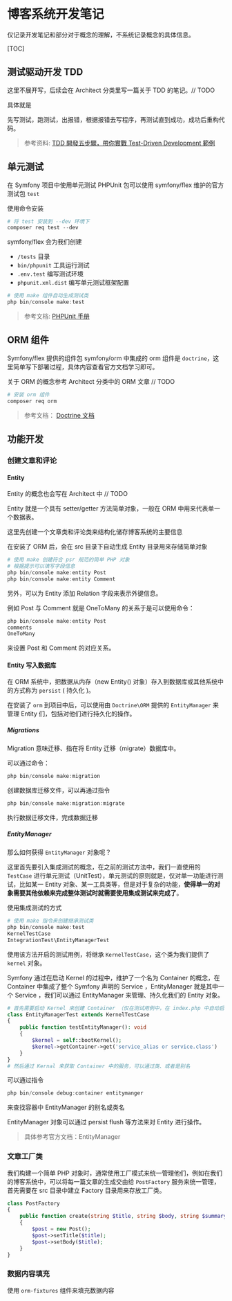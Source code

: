 # 博客系统开发笔记

仅记录开发笔记和部分对于概念的理解，不系统记录概念的具体信息。

[TOC]

## 测试驱动开发 TDD

这里不展开写，后续会在 Architect 分类里写一篇关于 TDD 的笔记。// TODO

具体就是 

先写测试，跑测试，出报错，根据报错去写程序，再测试直到成功，成功后重构代码。

> 参考资料: [TDD 開發五步驟，帶你實戰 Test-Driven Development 範例](https://tw.alphacamp.co/blog/tdd-test-driven-development-example)

## 单元测试

在 Symfony 项目中使用单元测试 PHPUnit 包可以使用 symfony/flex 维护的官方测试包 `test`

使用命令安装

```powershell
# 将 test 安装到 --dev 环境下
composer req test --dev 
```

symfony/flex 会为我们创建 

- `/tests` 目录
- `bin/phpunit` 工具运行测试
- `.env.test` 编写测试环境
- `phpunit.xml.dist` 编写单元测试框架配置

```powershell
# 使用 make 组件自动生成测试类
php bin/console make:test
```

> 参考文档: [PHPUnit 手册](https://phpunit.readthedocs.io/zh_CN/latest/)

## ORM 组件

Symfony/flex 提供的组件包 symfony/orm 中集成的 orm 组件是 `doctrine`，这里简单写下部署过程，具体内容查看官方文档学习即可。

关于 ORM 的概念参考 Architect 分类中的 ORM 文章 // TODO

```powershell
# 安装 orm 组件
composer req orm 
```

> 参考文档： [Doctrine 文档](https://www.doctrine-project.org/projects/doctrine-orm/en/2.10/index.html#welcome-to-doctrine-2-orm-s-documentation)

## 功能开发

### 创建文章和评论

#### Entity

Entity 的概念也会写在 Architect 中 // TODO

Entity 就是一个具有 setter/getter 方法简单对象，一般在 ORM 中用来代表单一个数据表。

这里先创建一个文章类和评论类来结构化储存博客系统的主要信息

在安装了 ORM 后，会在 src 目录下自动生成 Entity 目录用来存储简单对象

```powershell
# 使用 make 创建符合 psr 规范的简单 PHP 对象
# 根据提示可以填写字段信息
php bin/console make:entity Post
php bin/console make:entity Comment
```

另外，可以为 Entity 添加 Relation 字段来表示外键信息。

例如 Post 与 Comment 就是 OneToMany 的关系于是可以使用命令：

```powershell
php bin/console make:entity Post
comments
OneToMany
```

来设置 Post 和 Comment 的对应关系。

#### Entity 写入数据库

在 ORM 系统中，把数据从内存（new Entity() 对象）存入到数据库或其他系统中的方式称为 `persist` ( 持久化 )。

在安装了 `orm` 到项目中后，可以使用由 `Doctrine\ORM` 提供的 `EntityManager` 来管理 Entity 们，包括对他们进行持久化的操作。

##### Migrations

Migration 意味迁移、指在将 Entity 迁移（migrate）数据库中。

可以通过命令：

```powershell
php bin/console make:migration
```

创建数据库迁移文件，可以再通过指令

```powershell
php bin/console make:migration:migrate
```

执行数据迁移文件，完成数据迁移

##### EntityManager

那么如何获得 `EntityManager` 对象呢？

这里首先要引入集成测试的概念，在之前的测试方法中，我们一直使用的 `TestCase` 进行单元测试（UnitTest），单元测试的原则就是，仅对单一功能进行测试，比如某一 Entity 对象、某一工具类等，但是对于复杂的功能，**使得单一的对象需要其他依赖来完成整体测试时就需要使用集成测试来完成了**。

使用集成测试的方式

```powershell
# 使用 make 指令来创建继承测试类
php bin/console make:test
KernelTestCase
IntegrationTest\EntityManagerTest
```

使用该方法开启的测试用例，将继承 `KernelTestCase`，这个类为我们提供了 `kernel` 对象。

Symfony 通过在启动 Kernel 的过程中，维护了一个名为 Container 的概念，在 Container 中集成了整个 Symfony 声明的 Service ，EntityManager 就是其中一个 Service ，我们可以通过 EntityManager 来管理、持久化我们的 Entity 对象。

```php
# 首先需要启动 Kernel 来创建 Container （仅在测试用例中，在 index.php 中自动启动了 Kernel ）
class EntityManagerTest extends KernelTestCase
{
	public function testEntityManager(): void
    {
        $kernel = self::bootKernel();
        $kernel->getContainer->get('service_alias or service.class')
    }
}
# 然后通过 Kernal 来获取 Container 中的服务，可以通过类、或者是别名
```

可以通过指令

```powershell
php bin/console debug:container entitymanger 
```

来查找容器中 EntityManager 的别名或类名

EntityManager 对象可以通过 persist flush 等方法来对 Entity 进行操作。

> 具体参考官方文档：EntityManager

### 文章工厂类

我们构建一个简单 PHP 对象时，通常使用工厂模式来统一管理他们，例如在我们的博客系统中，可以将每一篇文章的生成交由给 `PostFactory` 服务来统一管理，首先需要在 src 目录中建立 Factory 目录用来存放工厂类。

```php
class PostFactory 
{
	public function create(string $title, string $body, string $summary = null): Post
    {
		$post = new Post();
        $post->setTitle($title);
        $post->setBody($title);
    }
}
```

### 数据内容填充

使用 `orm-fixtures` 组件来填充数据内容